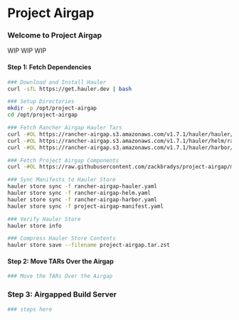 # Project Airgap

### Welcome to Project Airgap

WIP WIP WIP

#### Step 1: Fetch Dependencies

```bash
### Download and Install Hauler
curl -sfL https://get.hauler.dev | bash

### Setup Directories
mkdir -p /opt/project-airgap
cd /opt/project-airgap

### Fetch Rancher Airgap Hauler Tars
curl -#OL https://rancher-airgap.s3.amazonaws.com/v1.7.1/hauler/hauler/rancher-airgap-hauler.yaml
curl -#OL https://rancher-airgap.s3.amazonaws.com/v1.7.1/hauler/helm/rancher-airgap-helm.yaml
curl -#OL https://rancher-airgap.s3.amazonaws.com/v1.7.1/hauler/harbor/rancher-airgap-harbor.yaml

### Fetch Project Airgap Components
curl -#OL https://raw.githubusercontent.com/zackbradys/project-airgap/main/hauler/project-airgap-manifest.yaml

### Sync Manifests to Hauler Store
hauler store sync -f rancher-airgap-hauler.yaml
hauler store sync -f rancher-airgap-helm.yaml
hauler store sync -f rancher-airgap-harbor.yaml
hauler store sync -f project-airgap-manifest.yaml

### Verify Hauler Store
hauler store info

### Compress Hauler Store Contents
hauler store save --filename project-airgap.tar.zst
```

#### Step 2: Move TARs Over the Airgap

```bash
### Move the TARs Over the Airgap
```

### Step 3: Airgapped Build Server

```bash
### steps here
```
